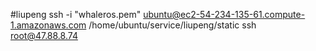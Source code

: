 #liupeng
ssh -i "whaleros.pem" ubuntu@ec2-54-234-135-61.compute-1.amazonaws.com
/home/ubuntu/service/liupeng/static
ssh root@47.88.8.74